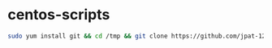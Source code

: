 # centos-scripts
 
```bash
sudo yum install git && cd /tmp && git clone https://github.com/jpat-12/centos-scripts.git && cd centos-scripts
```

